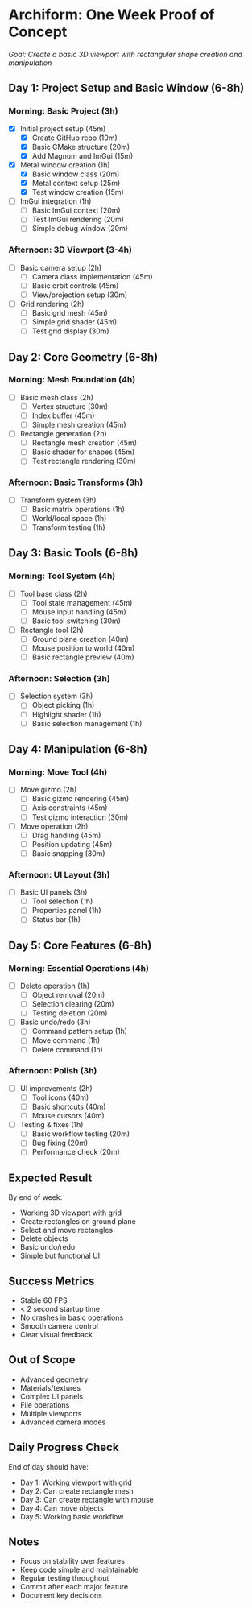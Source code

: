 # Archiform: One Week Proof of Concept

_Goal: Create a basic 3D viewport with rectangular shape creation and manipulation_

## Day 1: Project Setup and Basic Window (6-8h)

### Morning: Basic Project (3h)

- [x] Initial project setup (45m)
  - [x] Create GitHub repo (10m)
  - [x] Basic CMake structure (20m)
  - [x] Add Magnum and ImGui (15m)
- [x] Metal window creation (1h)
  - [x] Basic window class (20m)
  - [x] Metal context setup (25m)
  - [x] Test window creation (15m)
- [ ] ImGui integration (1h)
  - [ ] Basic ImGui context (20m)
  - [ ] Test ImGui rendering (20m)
  - [ ] Simple debug window (20m)

### Afternoon: 3D Viewport (3-4h)

- [ ] Basic camera setup (2h)
  - [ ] Camera class implementation (45m)
  - [ ] Basic orbit controls (45m)
  - [ ] View/projection setup (30m)
- [ ] Grid rendering (2h)
  - [ ] Basic grid mesh (45m)
  - [ ] Simple grid shader (45m)
  - [ ] Test grid display (30m)

## Day 2: Core Geometry (6-8h)

### Morning: Mesh Foundation (4h)

- [ ] Basic mesh class (2h)
  - [ ] Vertex structure (30m)
  - [ ] Index buffer (45m)
  - [ ] Simple mesh creation (45m)
- [ ] Rectangle generation (2h)
  - [ ] Rectangle mesh creation (45m)
  - [ ] Basic shader for shapes (45m)
  - [ ] Test rectangle rendering (30m)

### Afternoon: Basic Transforms (3h)

- [ ] Transform system (3h)
  - [ ] Basic matrix operations (1h)
  - [ ] World/local space (1h)
  - [ ] Transform testing (1h)

## Day 3: Basic Tools (6-8h)

### Morning: Tool System (4h)

- [ ] Tool base class (2h)
  - [ ] Tool state management (45m)
  - [ ] Mouse input handling (45m)
  - [ ] Basic tool switching (30m)
- [ ] Rectangle tool (2h)
  - [ ] Ground plane creation (40m)
  - [ ] Mouse position to world (40m)
  - [ ] Basic rectangle preview (40m)

### Afternoon: Selection (3h)

- [ ] Selection system (3h)
  - [ ] Object picking (1h)
  - [ ] Highlight shader (1h)
  - [ ] Basic selection management (1h)

## Day 4: Manipulation (6-8h)

### Morning: Move Tool (4h)

- [ ] Move gizmo (2h)
  - [ ] Basic gizmo rendering (45m)
  - [ ] Axis constraints (45m)
  - [ ] Test gizmo interaction (30m)
- [ ] Move operation (2h)
  - [ ] Drag handling (45m)
  - [ ] Position updating (45m)
  - [ ] Basic snapping (30m)

### Afternoon: UI Layout (3h)

- [ ] Basic UI panels (3h)
  - [ ] Tool selection (1h)
  - [ ] Properties panel (1h)
  - [ ] Status bar (1h)

## Day 5: Core Features (6-8h)

### Morning: Essential Operations (4h)

- [ ] Delete operation (1h)
  - [ ] Object removal (20m)
  - [ ] Selection clearing (20m)
  - [ ] Testing deletion (20m)
- [ ] Basic undo/redo (3h)
  - [ ] Command pattern setup (1h)
  - [ ] Move command (1h)
  - [ ] Delete command (1h)

### Afternoon: Polish (3h)

- [ ] UI improvements (2h)
  - [ ] Tool icons (40m)
  - [ ] Basic shortcuts (40m)
  - [ ] Mouse cursors (40m)
- [ ] Testing & fixes (1h)
  - [ ] Basic workflow testing (20m)
  - [ ] Bug fixing (20m)
  - [ ] Performance check (20m)

## Expected Result

By end of week:

- Working 3D viewport with grid
- Create rectangles on ground plane
- Select and move rectangles
- Delete objects
- Basic undo/redo
- Simple but functional UI

## Success Metrics

- Stable 60 FPS
- < 2 second startup time
- No crashes in basic operations
- Smooth camera control
- Clear visual feedback

## Out of Scope

- Advanced geometry
- Materials/textures
- Complex UI panels
- File operations
- Multiple viewports
- Advanced camera modes

## Daily Progress Check

End of day should have:

- Day 1: Working viewport with grid
- Day 2: Can create rectangle mesh
- Day 3: Can create rectangle with mouse
- Day 4: Can move objects
- Day 5: Working basic workflow

## Notes

- Focus on stability over features
- Keep code simple and maintainable
- Regular testing throughout
- Commit after each major feature
- Document key decisions
